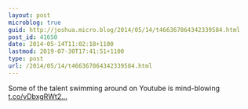 ```yaml
---
layout: post
microblog: true
guid: http://joshua.micro.blog/2014/05/14/t466367864342339584.html
post_id: 41650
date: 2014-05-14T11:02:18+1100
lastmod: 2019-07-30T17:41:51+1100
type: post
url: /2014/05/14/t466367864342339584.html
---
```

Some of the talent swimming around on Youtube is mind-blowing [t.co/vDbxgRWt2...](https://t.co/vDbxgRWt2U)
